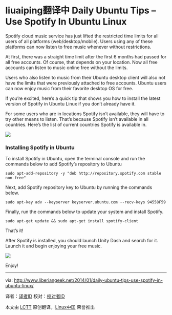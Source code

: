 liuaiping翻译中
Daily Ubuntu Tips – Use Spotify In Ubuntu Linux
================================================================================
Spotify cloud music service has just lifted the restricted time limits for all users of all platforms (web/desktop/mobile). Users using any of these platforms can now listen to free music whenever without restrictions.

At first, there was a straight time limit after the first 6 months had passed for all free accounts. Of course, that depends on your location. Now all free accounts can listen to music online free without the limits.

Users who also listen to music from their Ubuntu desktop client will also not have the limits that were previously attached to free accounts. Ubuntu users can now enjoy music from their favorite desktop OS for free.

If you’re excited, here’s a quick tip that shows you how to install the latest version of Spotify in Ubuntu Linux if you don’t already have it.

For some users who are in locations Spotify isn’t available, they will have to try other means to listen. That’s because Spotify isn’t available in all countries. Here’s the list of current countries Spotify is available in. 

![](http://www.liberiangeek.net/wp-content/uploads/2014/01/spotifycountrylist.jpg)

### Installing Spotify in Ubuntu ###

To install Spotify in Ubuntu, open the terminal console and run the commands below to add Spotify’s repository to Ubuntu

    sudo apt-add-repository -y "deb http://repository.spotify.com stable non-free"

Next, add Spotify repository key to Ubuntu by running the commands below.

    sudo apt-key adv --keyserver keyserver.ubuntu.com --recv-keys 94558F59

Finally, run the commands below to update your system and install Spotify.

    sudo apt-get update && sudo apt-get install spotify-client

That’s it!

After Spotify is installed, you should launch Unity Dash and search for it. Launch it and begin enjoying your free music.

![](http://www.liberiangeek.net/wp-content/uploads/2014/01/spotifyclientubuntu.png)

Enjoy!

--------------------------------------------------------------------------------

via: http://www.liberiangeek.net/2014/01/daily-ubuntu-tips-use-spotify-in-ubuntu-linux/

译者：[译者ID](https://github.com/译者ID) 校对：[校对者ID](https://github.com/校对者ID)

本文由 [LCTT](https://github.com/LCTT/TranslateProject) 原创翻译，[Linux中国](http://linux.cn/) 荣誉推出
